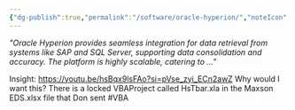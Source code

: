 ```yaml
---
{"dg-publish":true,"permalink":"/software/oracle-hyperion/","noteIcon":"","created":"2025-07-07T14:23:47.738-05:00"}
---
```



*"Oracle Hyperion provides seamless integration for data retrieval from systems like SAP and SQL Server, supporting data consolidation and accuracy. The platform is highly scalable, catering to …"*

Insight: https://youtu.be/hsBqx9lsFAo?si=pVse_zyi_ECn2awZ
Why would I want this?
There is a locked VBAProject called HsTbar.xla in the Maxson EDS.xlsx file that Don sent
#VBA